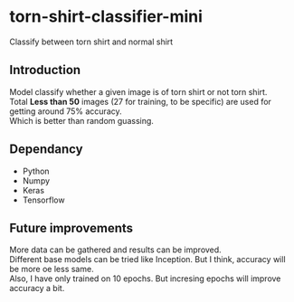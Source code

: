 # torn-shirt-classifier-mini
Classify between torn shirt and normal shirt

## Introduction
Model classify whether a given image is of torn shirt or not torn shirt.<br/>
Total <b>Less than 50</b> images (27 for training, to be specific) are used for getting around 75% accuracy.<br/>
Which is better than random guassing.

## Dependancy
- Python
- Numpy
- Keras
- Tensorflow

## Future improvements
More data can be gathered and results can be improved.<br/>
Different base models can be tried like Inception. But I think, accuracy will be more oe less same.<br/>
Also, I have only trained on 10 epochs. But incresing epochs will improve accuracy a bit.
